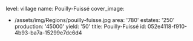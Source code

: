 level: village
name: Pouilly-Fuissé
cover_image:
  - /assets/img/Regions/pouilly-fuisse.jpg
area: '780'
estates: '250'
production: '45000'
yield: '50'
title: Pouilly-Fuissé
id: 052e4118-f910-4b93-ba7a-15299e7dc6d4
